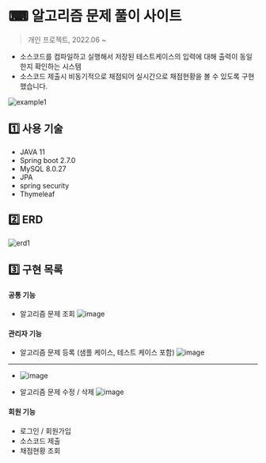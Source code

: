 # ⌨ 알고리즘 문제 풀이 사이트

> 개인 프로젝트, 2022.06 ~ 
- 소스코드를 컴파일하고 실행해서 저장된 테스트케이스의 입력에 대해 출력이 동일한지 확인하는 시스템
- 소스코드 제출시 비동기적으로 채점되어 실시간으로 채점현황을 볼 수 있도록 구현했습니다.

![example1](https://user-images.githubusercontent.com/76832861/175816771-df7cfc13-935d-4770-9434-e1021b186b5e.gif)


## 1️⃣ 사용 기술
- JAVA 11
- Spring boot 2.7.0
- MySQL 8.0.27
- JPA
- spring security
- Thymeleaf

## 2️⃣ ERD
![erd1](https://user-images.githubusercontent.com/76832861/176327446-c7af09d3-d784-41bd-971b-151cf6f05a53.JPG)


## 3️⃣ 구현 목록
#### 공통 기능
  - 알고리즘 문제 조회
  ![image](https://user-images.githubusercontent.com/76832861/177028253-c5278235-5c35-4fce-a8c1-8e6d18e79a0e.png)

#### 관리자 기능
  - 알고리즘 문제 등록 (샘플 케이스, 테스트 케이스 포함)
  ![image](https://user-images.githubusercontent.com/76832861/177028368-e204880b-fa73-4112-934b-336476abcda1.png)
  ***
  - ![image](https://user-images.githubusercontent.com/76832861/177028377-53e75b18-5f15-4751-a50e-fec454601dae.png)

  - 알고리즘 문제 수정 / 삭제
  ![image](https://user-images.githubusercontent.com/76832861/177028406-60d4bfc6-6e98-414c-9f04-57e4cc5d3485.png)

#### 회원 기능
  - 로그인 / 회원가입
  - 소스코드 제출
  - 채점현황 조회

